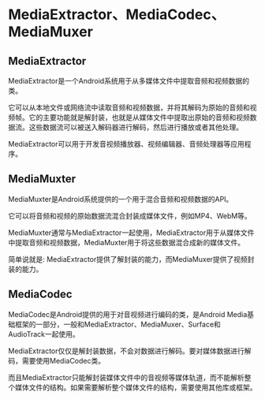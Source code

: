 # MediaExtractor、MediaCodec、MediaMuxer


## MediaExtractor

MediaExtractor是一个Android系统用于从多媒体文件中提取音频和视频数据的类。   

它可以从本地文件或网络流中读取音频和视频数据，并将其解码为原始的音频和视频帧。它的主要功能就是解封装，也就是从媒体文件中提取出原始的音频和视频数据流。这些数据流可以被送入解码器进行解码，然后进行播放或者其他处理。      

MediaExtractor可以用于开发音视频播放器、视频编辑器、音频处理器等应用程序。


## MediaMuxter

MediaMuxter是Android系统提供的一个用于混合音频和视频数据的API。    

它可以将音频和视频的原始数据流混合封装成媒体文件，例如MP4、WebM等。    

MediaMuxter通常与MediaExtractor一起使用，MediaExtractor用于从媒体文件中提取音频和视频数据，MediaMuxter用于将这些数据混合成新的媒体文件。   

简单说就是: MediaExtractor提供了解封装的能力，而MediaMuxer提供了视频封装的能力。   


## MediaCodec

MediaCodec是Android提供的用于对音视频进行编码的类，是Android Media基础框架的一部分，一般和MediaExtractor、MediaMuxer、Surface和AudioTrack一起使用。 




MediaExtractor仅仅是解封装数据，不会对数据进行解码。要对媒体数据进行解码，需要使用MediaCodec类。    

而且MediaExtractor只能解封装媒体文件中的音视频等媒体轨道，而不能解析整个媒体文件的结构。如果需要解析整个媒体文件的结构，需要使用其他库或框架。   

 
